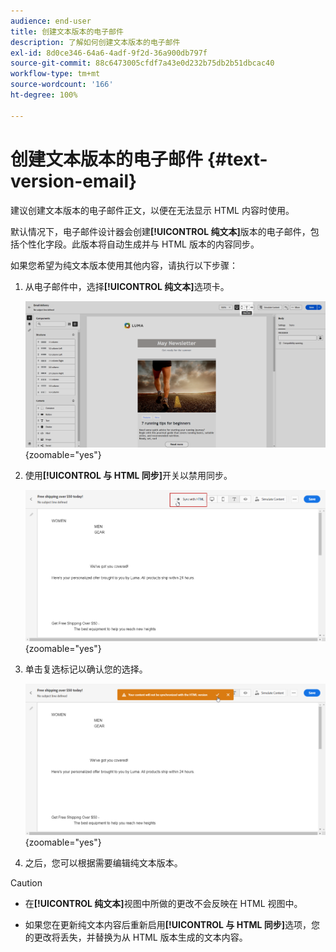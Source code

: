```yaml
---
audience: end-user
title: 创建文本版本的电子邮件
description: 了解如何创建文本版本的电子邮件
exl-id: 8d0ce346-64a6-4adf-9f2d-36a900db797f
source-git-commit: 88c6473005cfdf7a43e0d232b75db2b51dbcac40
workflow-type: tm+mt
source-wordcount: '166'
ht-degree: 100%

---
```


# 创建文本版本的电子邮件 {#text-version-email}

建议创建文本版本的电子邮件正文，以便在无法显示 HTML 内容时使用。

默认情况下，电子邮件设计器会创建&#x200B;**[!UICONTROL 纯文本]**&#x200B;版本的电子邮件，包括个性化字段。此版本将自动生成并与 HTML 版本的内容同步。

如果您希望为纯文本版本使用其他内容，请执行以下步骤：

1. 从电子邮件中，选择&#x200B;**[!UICONTROL 纯文本]**&#x200B;选项卡。

   ![](assets/text_version_3.png){zoomable="yes"}

1. 使用&#x200B;**[!UICONTROL 与 HTML 同步]**&#x200B;开关以禁用同步。

   ![](assets/text_version_1.png){zoomable="yes"}

1. 单击复选标记以确认您的选择。

   ![](assets/text_version_2.png){zoomable="yes"}

1. 之后，您可以根据需要编辑纯文本版本。

>[!CAUTION]
>
>* 在&#x200B;**[!UICONTROL 纯文本]**&#x200B;视图中所做的更改不会反映在 HTML 视图中。
>
>* 如果您在更新纯文本内容后重新启用&#x200B;**[!UICONTROL 与 HTML 同步]**&#x200B;选项，您的更改将丢失，并替换为从 HTML 版本生成的文本内容。
